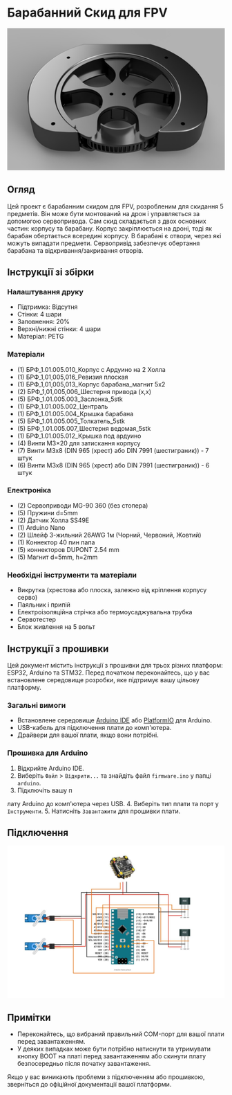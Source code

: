# Барабанний Скид для FPV

![image](images/image.jpg)


## Огляд

Цей проект є барабанним скидом для FPV, розробленим для скидання 5 предметів. Він може бути монтований на дрон і управляється за допомогою сервопривода. Сам скид складається з двох основних частин: корпусу та барабану. Корпус закріплюється на дроні, тоді як барабан обертається всередині корпусу. В барабані є отвори, через які можуть випадати предмети. Сервопривід забезпечує обертання барабана та відкривання/закривання отворів.

## Інструкції зі збірки

### Налаштування друку

- Підтримка: Відсутня
- Стінки: 4 шари
- Заповнення: 20%
- Верхні/нижні стінки: 4 шари
- Матеріал: PETG

### Матеріали

- (1) БРФ_1.01.005.010_Корпус с Ардуино на 2 Холла
- (1) БРФ_1,01,005,016_Ревизия плоская
- (1) БРФ_1,01,005,013_Корпус барабана_магнит 5х2
- (2) БРФ_1,01,005,006_Шестерня привода (x,x)
- (5) БРФ_1.01.005.003_Заслонка_5stk
- (1) БРФ_1.01.005.002_Централь
- (1) БРФ_1.01.005.004_Крышка барабана
- (5) БРФ_1.01.005.005_Толкатель_5stk
- (5) БРФ_1.01.005.007_Шестерня ведомая_5stk
- (1) БРФ_1.01.005.012_Крышка под ардуино
- (4) Винти М3×20 для затискання корпусу
- (7) Винти M3x8 (DIN 965 (хрест) або DIN 7991 (шестиграник)) - 7 штук
- (6) Винти M3x8 (DIN 965 (хрест) або DIN 7991 (шестиграник)) - 6 штук

### Електроніка

- (2) Сервоприводи MG-90 360 (без стопера)
- (5) Пружини d=5mm
- (2) Датчик Холла SS49E
- (1) Arduino Nano
- (2) Шлейф 3-жильний 26AWG 1м (Чорний, Червоний, Жовтий)
- (1) Коннектор 40 пин папа
- (5) коннекторов DUPONT 2.54 mm
- (5) Магнит d=5mm, h=2mm

### Необхідні інструменти та матеріали

- Викрутка (хрестова або плоска, залежно від кріплення корпусу серво)
- Паяльник і припій
- Електроізоляційна стрічка або термоусаджувальна трубка
- Сервотестер
- Блок живлення на 5 вольт

## Інструкції з прошивки

Цей документ містить інструкції з прошивки для трьох різних платформ: ESP32, Arduino та STM32. Перед початком переконайтесь, що у вас встановлене середовище розробки, яке підтримує вашу цільову платформу.

### Загальні вимоги

- Встановлене середовище [Arduino IDE](https://www.arduino.cc/en/software) або [PlatformIO](https://platformio.org/platformio-ide) для Arduino.
- USB-кабель для підключення плати до комп'ютера.
- Драйвери для вашої плати, якщо вони потрібні.

### Прошивка для Arduino

1. Відкрийте Arduino IDE.
2. Виберіть `Файл` > `Відкрити...` та знайдіть файл `firmware.ino` у папці `arduino`.
3. Підключіть вашу п

лату Arduino до комп'ютера через USB.
4. Виберіть тип плати та порт у `Інструменти`.
5. Натисніть `Завантажити` для прошивки плати.

## Підключення

![image](images/scheme.jpeg)

## Примітки

- Переконайтесь, що вибраний правильний COM-порт для вашої плати перед завантаженням.
- У деяких випадках може бути потрібно натиснути та утримувати кнопку BOOT на платі перед завантаженням або скинути плату безпосередньо після початку завантаження.

Якщо у вас виникають проблеми з підключенням або прошивкою, зверніться до офіційної документації вашої платформи.
